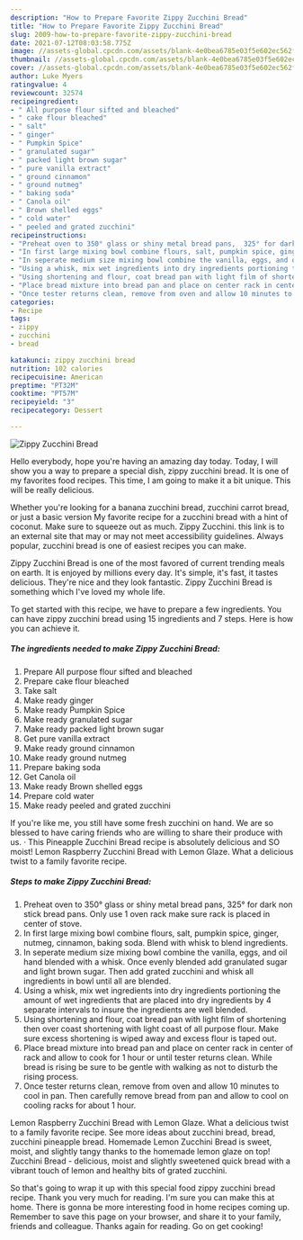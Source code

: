 ```yaml
---
description: "How to Prepare Favorite Zippy Zucchini Bread"
title: "How to Prepare Favorite Zippy Zucchini Bread"
slug: 2009-how-to-prepare-favorite-zippy-zucchini-bread
date: 2021-07-12T08:03:58.775Z
image: //assets-global.cpcdn.com/assets/blank-4e0bea6785e03f5e602ec562f230caae08da540cada707380b4fe1bbebba43da.png
thumbnail: //assets-global.cpcdn.com/assets/blank-4e0bea6785e03f5e602ec562f230caae08da540cada707380b4fe1bbebba43da.png
cover: //assets-global.cpcdn.com/assets/blank-4e0bea6785e03f5e602ec562f230caae08da540cada707380b4fe1bbebba43da.png
author: Luke Myers
ratingvalue: 4
reviewcount: 32574
recipeingredient:
- " All purpose flour sifted and bleached"
- " cake flour bleached"
- " salt"
- " ginger"
- " Pumpkin Spice"
- " granulated sugar"
- " packed light brown sugar"
- " pure vanilla extract"
- " ground cinnamon"
- " ground nutmeg"
- " baking soda"
- " Canola oil"
- " Brown shelled eggs"
- " cold water"
- " peeled and grated zucchini"
recipeinstructions:
- "Preheat oven to 350° glass or shiny metal bread pans,  325° for dark non stick bread pans. Only use 1 oven rack make sure rack is placed in center of stove."
- "In first large mixing bowl combine flours, salt, pumpkin spice, ginger, nutmeg, cinnamon, baking soda. Blend with whisk to blend ingredients."
- "In seperate medium size mixing bowl combine the vanilla, eggs, and oil hand blended with a whisk. Once evenly blended add granulated sugar and light brown sugar. Then add grated zucchini and whisk all ingredients in bowl until all are blended."
- "Using a whisk, mix wet ingredients into dry ingredients portioning the amount of wet ingredients that are placed into dry ingredients by 4 separate intervals to insure the ingredients are well blended."
- "Using shortening and flour, coat bread pan with light film of shortening then over coast shortening with light coast of all purpose flour. Make sure excess shortening is wiped away and excess flour is taped out."
- "Place bread mixture into bread pan and place on center rack in center of rack and allow to cook for 1 hour or until tester returns clean. While bread is rising be sure to be gentle with walking as not to disturb the rising process."
- "Once tester returns clean, remove from oven and allow 10 minutes to cool in pan. Then carefully remove bread from pan and allow to cool on cooling racks for about 1 hour."
categories:
- Recipe
tags:
- zippy
- zucchini
- bread

katakunci: zippy zucchini bread 
nutrition: 102 calories
recipecuisine: American
preptime: "PT32M"
cooktime: "PT57M"
recipeyield: "3"
recipecategory: Dessert

---
```



![Zippy Zucchini Bread](//assets-global.cpcdn.com/assets/blank-4e0bea6785e03f5e602ec562f230caae08da540cada707380b4fe1bbebba43da.png)

Hello everybody, hope you're having an amazing day today. Today, I will show you a way to prepare a special dish, zippy zucchini bread. It is one of my favorites food recipes. This time, I am going to make it a bit unique. This will be really delicious.

Whether you&#39;re looking for a banana zucchini bread, zucchini carrot bread, or just a basic version My favorite recipe for a zucchini bread with a hint of coconut. Make sure to squeeze out as much. Zippy Zucchini. this link is to an external site that may or may not meet accessibility guidelines. Always popular, zucchini bread is one of easiest recipes you can make.

Zippy Zucchini Bread is one of the most favored of current trending meals on earth. It is enjoyed by millions every day. It's simple, it's fast, it tastes delicious. They're nice and they look fantastic. Zippy Zucchini Bread is something which I've loved my whole life.


To get started with this recipe, we have to prepare a few ingredients. You can have zippy zucchini bread using 15 ingredients and 7 steps. Here is how you can achieve it.

<!--inarticleads1-->

##### The ingredients needed to make Zippy Zucchini Bread:

1. Prepare  All purpose flour sifted and bleached
1. Prepare  cake flour bleached
1. Take  salt
1. Make ready  ginger
1. Make ready  Pumpkin Spice
1. Make ready  granulated sugar
1. Make ready  packed light brown sugar
1. Get  pure vanilla extract
1. Make ready  ground cinnamon
1. Make ready  ground nutmeg
1. Prepare  baking soda
1. Get  Canola oil
1. Make ready  Brown shelled eggs
1. Prepare  cold water
1. Make ready  peeled and grated zucchini


If you&#39;re like me, you still have some fresh zucchini on hand. We are so blessed to have caring friends who are willing to share their produce with us. · This Pineapple Zucchini Bread recipe is absolutely delicious and SO moist! Lemon Raspberry Zucchini Bread with Lemon Glaze. What a delicious twist to a family favorite recipe. 

<!--inarticleads2-->

##### Steps to make Zippy Zucchini Bread:

1. Preheat oven to 350° glass or shiny metal bread pans,  325° for dark non stick bread pans. Only use 1 oven rack make sure rack is placed in center of stove.
1. In first large mixing bowl combine flours, salt, pumpkin spice, ginger, nutmeg, cinnamon, baking soda. Blend with whisk to blend ingredients.
1. In seperate medium size mixing bowl combine the vanilla, eggs, and oil hand blended with a whisk. Once evenly blended add granulated sugar and light brown sugar. Then add grated zucchini and whisk all ingredients in bowl until all are blended.
1. Using a whisk, mix wet ingredients into dry ingredients portioning the amount of wet ingredients that are placed into dry ingredients by 4 separate intervals to insure the ingredients are well blended.
1. Using shortening and flour, coat bread pan with light film of shortening then over coast shortening with light coast of all purpose flour. Make sure excess shortening is wiped away and excess flour is taped out.
1. Place bread mixture into bread pan and place on center rack in center of rack and allow to cook for 1 hour or until tester returns clean. While bread is rising be sure to be gentle with walking as not to disturb the rising process.
1. Once tester returns clean, remove from oven and allow 10 minutes to cool in pan. Then carefully remove bread from pan and allow to cool on cooling racks for about 1 hour.


Lemon Raspberry Zucchini Bread with Lemon Glaze. What a delicious twist to a family favorite recipe. See more ideas about zucchini bread, bread, zucchini pineapple bread. Homemade Lemon Zucchini Bread is sweet, moist, and slightly tangy thanks to the homemade lemon glaze on top! Zucchini Bread - delicious, moist and slightly sweetened quick bread with a vibrant touch of lemon and healthy bits of grated zucchini. 

So that's going to wrap it up with this special food zippy zucchini bread recipe. Thank you very much for reading. I'm sure you can make this at home. There is gonna be more interesting food in home recipes coming up. Remember to save this page on your browser, and share it to your family, friends and colleague. Thanks again for reading. Go on get cooking!
